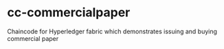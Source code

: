 # cc-commercialpaper
Chaincode for Hyperledger fabric which demonstrates issuing and buying commercial paper
